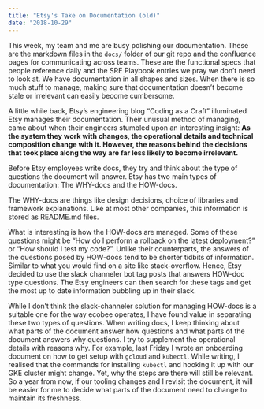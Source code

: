 ```yaml
---
title: "Etsy's Take on Documentation (old)"
date: "2018-10-29"
---
```


This week, my team and me are busy polishing our documentation. These are the markdown files in the `docs/` folder of our git repo and the confluence pages for communicating across teams. These are the functional specs that people reference daily and the SRE Playbook entries we pray we don’t need to look at. We have documentation in all shapes and sizes. When there is so much stuff to manage, making sure that documentation doesn’t become stale or irrelevant can easily become cumbersome.

A little while back, Etsy’s engineering blog “Coding as a Craft” illuminated Etsy manages their documentation. Their unusual method of managing, came about when their engineers stumbled upon an interesting insight: **As the system they work with changes, the operational details and technical composition change with it. However, the reasons behind the decisions that took place along the way are far less likely to become irrelevant.**

Before Etsy employees write docs, they try and think about the type of questions the document will answer. Etsy has two main types of documentation: The WHY-docs and the HOW-docs.

The WHY-docs are things like design decisions, choice of libraries and framework explanations. Like at most other companies, this information is stored as README.md files.

What is interesting is how the HOW-docs are managed. Some of these questions might be “How do I perform a rollback on the latest deployment?” or “How should I test my code?”. Unlike their counterparts, the answers of the questions posed by HOW-docs tend to be shorter tidbits of information. Similar to what you would find on a site like stack-overflow. Hence, Etsy decided to use the slack channeler bot tag posts that answers HOW-doc type questions. The Etsy engineers can then search for these tags and get the most up to date information bubbling up in their slack.

While I don’t think the slack-channeler solution for managing HOW-docs is a suitable one for the way ecobee operates, I have found value in separating these two types of questions. When writing docs, I keep thinking about what parts of the document answer how questions and what parts of the document answers why questions. I try to supplement the operational details with reasons why. For example, last Friday I wrote an onboarding document on how to get setup with `gcloud` and `kubectl`. While writing, I realised that the commands for installing `kubectl` and hooking it up with our GKE cluster might change. Yet, why the steps are there will still be relevant. So a year from now, if our tooling changes and I revisit the document, it will be easier for me to decide what parts of the document need to change to maintain its freshness.
